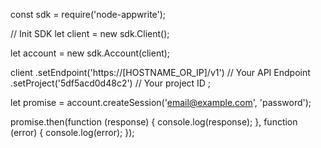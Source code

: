 const sdk = require('node-appwrite');

// Init SDK
let client = new sdk.Client();

let account = new sdk.Account(client);

client
    .setEndpoint('https://[HOSTNAME_OR_IP]/v1') // Your API Endpoint
    .setProject('5df5acd0d48c2') // Your project ID
;

let promise = account.createSession('email@example.com', 'password');

promise.then(function (response) {
    console.log(response);
}, function (error) {
    console.log(error);
});